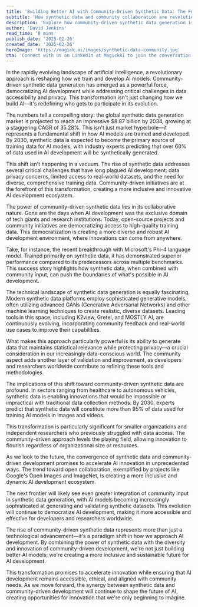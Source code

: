 ```yaml
---
title: 'Building Better AI with Community-Driven Synthetic Data: The Future of Machine Learning'
subtitle: 'How synthetic data and community collaboration are revolutionizing AI development'
description: 'Explore how community-driven synthetic data generation is revolutionizing AI development, with the market projected to reach $8.87 billion by 2034. Learn how this collaborative approach is democratizing AI innovation while addressing crucial challenges in data accessibility and privacy.'
author: 'David Jenkins'
read_time: '8 mins'
publish_date: '2025-02-26'
created_date: '2025-02-26'
heroImage: 'https://magick.ai/images/synthetic-data-community.jpg'
cta: 'Connect with us on LinkedIn at MagickAI to join the conversation and stay updated on the latest developments in AI and synthetic data generation.'
---
```


In the rapidly evolving landscape of artificial intelligence, a revolutionary approach is reshaping how we train and develop AI models. Community-driven synthetic data generation has emerged as a powerful force, democratizing AI development while addressing critical challenges in data accessibility and privacy. This transformation isn't just changing how we build AI—it's redefining who gets to participate in its evolution.

The numbers tell a compelling story: the global synthetic data generation market is projected to reach an impressive $8.87 billion by 2034, growing at a staggering CAGR of 35.28%. This isn't just market hyperbole—it represents a fundamental shift in how AI models are trained and developed. By 2030, synthetic data is expected to become the primary source of training data for AI models, with industry experts predicting that over 60% of data used in AI development will be synthetically generated.

This shift isn't happening in a vacuum. The rise of synthetic data addresses several critical challenges that have long plagued AI development: data privacy concerns, limited access to real-world datasets, and the need for diverse, comprehensive training data. Community-driven initiatives are at the forefront of this transformation, creating a more inclusive and innovative AI development ecosystem.

The power of community-driven synthetic data lies in its collaborative nature. Gone are the days when AI development was the exclusive domain of tech giants and research institutions. Today, open-source projects and community initiatives are democratizing access to high-quality training data. This democratization is creating a more diverse and robust AI development environment, where innovations can come from anywhere.

Take, for instance, the recent breakthrough with Microsoft's Phi-4 language model. Trained primarily on synthetic data, it has demonstrated superior performance compared to its predecessors across multiple benchmarks. This success story highlights how synthetic data, when combined with community input, can push the boundaries of what's possible in AI development.

The technical landscape of synthetic data generation is equally fascinating. Modern synthetic data platforms employ sophisticated generative models, often utilizing advanced GANs (Generative Adversarial Networks) and other machine learning techniques to create realistic, diverse datasets. Leading tools in this space, including K2view, Gretel, and MOSTLY AI, are continuously evolving, incorporating community feedback and real-world use cases to improve their capabilities.

What makes this approach particularly powerful is its ability to generate data that maintains statistical relevance while protecting privacy—a crucial consideration in our increasingly data-conscious world. The community aspect adds another layer of validation and improvement, as developers and researchers worldwide contribute to refining these tools and methodologies.

The implications of this shift toward community-driven synthetic data are profound. In sectors ranging from healthcare to autonomous vehicles, synthetic data is enabling innovations that would be impossible or impractical with traditional data collection methods. By 2030, experts predict that synthetic data will constitute more than 95% of data used for training AI models in images and videos.

This transformation is particularly significant for smaller organizations and independent researchers who previously struggled with data access. The community-driven approach levels the playing field, allowing innovation to flourish regardless of organizational size or resources.

As we look to the future, the convergence of synthetic data and community-driven development promises to accelerate AI innovation in unprecedented ways. The trend toward open collaboration, exemplified by projects like Google's Open Images and ImageNet, is creating a more inclusive and dynamic AI development ecosystem.

The next frontier will likely see even greater integration of community input in synthetic data generation, with AI models becoming increasingly sophisticated at generating and validating synthetic datasets. This evolution will continue to democratize AI development, making it more accessible and effective for developers and researchers worldwide.

The rise of community-driven synthetic data represents more than just a technological advancement—it's a paradigm shift in how we approach AI development. By combining the power of synthetic data with the diversity and innovation of community-driven development, we're not just building better AI models; we're creating a more inclusive and sustainable future for AI development.

This transformation promises to accelerate innovation while ensuring that AI development remains accessible, ethical, and aligned with community needs. As we move forward, the synergy between synthetic data and community-driven development will continue to shape the future of AI, creating opportunities for innovation that we're only beginning to imagine.